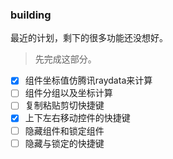 ### building
最近的计划，剩下的很多功能还没想好。  
> 先完成这部分。
- [x] 组件坐标值仿腾讯raydata来计算  
- [ ] 组件分组以及坐标计算
- [ ] 复制粘贴剪切快捷键
- [x] 上下左右移动控件的快捷键
- [ ] 隐藏组件和锁定组件
- [ ] 隐藏与锁定的快捷键
